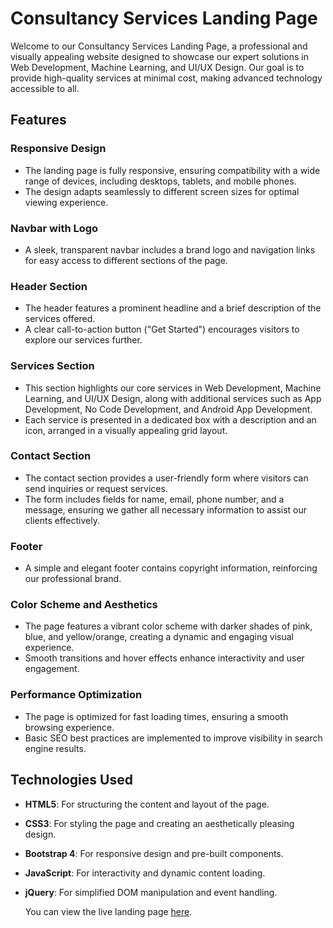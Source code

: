 # Consultancy Services Landing Page

Welcome to our Consultancy Services Landing Page, a professional and visually appealing website designed to showcase our expert solutions in Web Development, Machine Learning, and UI/UX Design. Our goal is to provide high-quality services at minimal cost, making advanced technology accessible to all.

## Features

### Responsive Design
- The landing page is fully responsive, ensuring compatibility with a wide range of devices, including desktops, tablets, and mobile phones.
- The design adapts seamlessly to different screen sizes for optimal viewing experience.

### Navbar with Logo
- A sleek, transparent navbar includes a brand logo and navigation links for easy access to different sections of the page.

### Header Section
- The header features a prominent headline and a brief description of the services offered.
- A clear call-to-action button ("Get Started") encourages visitors to explore our services further.

### Services Section
- This section highlights our core services in Web Development, Machine Learning, and UI/UX Design, along with additional services such as App Development, No Code Development, and Android App Development.
- Each service is presented in a dedicated box with a description and an icon, arranged in a visually appealing grid layout.

### Contact Section
- The contact section provides a user-friendly form where visitors can send inquiries or request services.
- The form includes fields for name, email, phone number, and a message, ensuring we gather all necessary information to assist our clients effectively.

### Footer
- A simple and elegant footer contains copyright information, reinforcing our professional brand.

### Color Scheme and Aesthetics
- The page features a vibrant color scheme with darker shades of pink, blue, and yellow/orange, creating a dynamic and engaging visual experience.
- Smooth transitions and hover effects enhance interactivity and user engagement.

### Performance Optimization
- The page is optimized for fast loading times, ensuring a smooth browsing experience.
- Basic SEO best practices are implemented to improve visibility in search engine results.

## Technologies Used

- **HTML5**: For structuring the content and layout of the page.
- **CSS3**: For styling the page and creating an aesthetically pleasing design.
- **Bootstrap 4**: For responsive design and pre-built components.
- **JavaScript**: For interactivity and dynamic content loading.
- **jQuery**: For simplified DOM manipulation and event handling.

  You can view the live landing page [here](https://phenomenal-bubblegum-65d751.netlify.app/).




